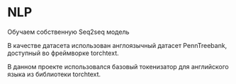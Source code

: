 # NLP
Обучаем собственную Seq2seq модель

В качестве датасета использован англоязычный датасет PennTreebank, доступный во фреймворке torchtext. 

В данном проекте использовался базовый токенизатор для английского языка из библиотеки torchtext.
